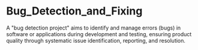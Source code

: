 # Bug_Detection_and_Fixing
A "bug detection project" aims to identify and manage errors (bugs) in software or applications during development and testing, ensuring product quality through systematic issue identification, reporting, and resolution. 
